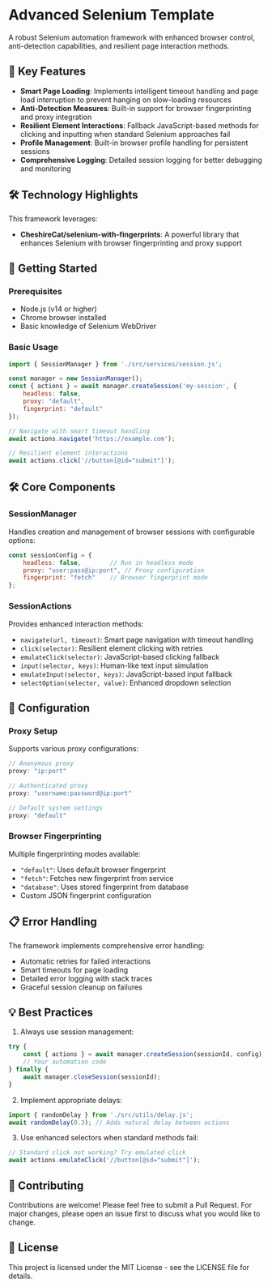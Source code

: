 # Advanced Selenium Template

A robust Selenium automation framework with enhanced browser control, anti-detection capabilities, and resilient page interaction methods.

## 🌟 Key Features

- **Smart Page Loading**: Implements intelligent timeout handling and page load interruption to prevent hanging on slow-loading resources
- **Anti-Detection Measures**: Built-in support for browser fingerprinting and proxy integration
- **Resilient Element Interactions**: Fallback JavaScript-based methods for clicking and inputting when standard Selenium approaches fail
- **Profile Management**: Built-in browser profile handling for persistent sessions
- **Comprehensive Logging**: Detailed session logging for better debugging and monitoring

## 🛠️ Technology Highlights

This framework leverages:
- **CheshireCat/selenium-with-fingerprints**: A powerful library that enhances Selenium with browser fingerprinting and proxy support


## 🚀 Getting Started

### Prerequisites

- Node.js (v14 or higher)
- Chrome browser installed
- Basic knowledge of Selenium WebDriver

### Basic Usage

```javascript
import { SessionManager } from './src/services/session.js';

const manager = new SessionManager();
const { actions } = await manager.createSession('my-session', {
    headless: false,
    proxy: "default",
    fingerprint: "default"
});

// Navigate with smart timeout handling
await actions.navigate('https://example.com');

// Resilient element interactions
await actions.click('//button[@id="submit"]');
```

## 🛠️ Core Components

### SessionManager

Handles creation and management of browser sessions with configurable options:

```javascript
const sessionConfig = {
    headless: false,        // Run in headless mode
    proxy: "user:pass@ip:port", // Proxy configuration
    fingerprint: "fetch"    // Browser fingerprint mode
};
```

### SessionActions

Provides enhanced interaction methods:

- `navigate(url, timeout)`: Smart page navigation with timeout handling
- `click(selector)`: Resilient element clicking with retries
- `emulateClick(selector)`: JavaScript-based clicking fallback
- `input(selector, keys)`: Human-like text input simulation
- `emulateInput(selector, keys)`: JavaScript-based input fallback
- `selectOption(selector, value)`: Enhanced dropdown selection

## 🔧 Configuration

### Proxy Setup

Supports various proxy configurations:

```javascript
// Anonymous proxy
proxy: "ip:port"

// Authenticated proxy
proxy: "username:password@ip:port"

// Default system settings
proxy: "default"
```

### Browser Fingerprinting

Multiple fingerprinting modes available:

- `"default"`: Uses default browser fingerprint
- `"fetch"`: Fetches new fingerprint from service
- `"database"`: Uses stored fingerprint from database
- Custom JSON fingerprint configuration

## 📋 Error Handling

The framework implements comprehensive error handling:

- Automatic retries for failed interactions
- Smart timeouts for page loading
- Detailed error logging with stack traces
- Graceful session cleanup on failures

## 💡 Best Practices

1. Always use session management:
```javascript
try {
    const { actions } = await manager.createSession(sessionId, config);
    // Your automation code
} finally {
    await manager.closeSession(sessionId);
}
```

2. Implement appropriate delays:
```javascript
import { randomDelay } from './src/utils/delay.js';
await randomDelay(0.3); // Adds natural delay between actions
```

3. Use enhanced selectors when standard methods fail:
```javascript
// Standard click not working? Try emulated click
await actions.emulateClick('//button[@id="submit"]');
```

## 🤝 Contributing

Contributions are welcome! Please feel free to submit a Pull Request. For major changes, please open an issue first to discuss what you would like to change.

## 📝 License

This project is licensed under the MIT License - see the LICENSE file for details.